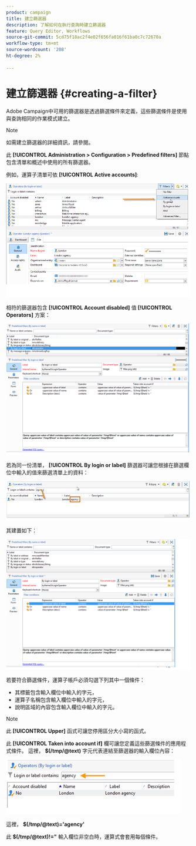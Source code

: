 ```yaml
---
product: campaign
title: 建立篩選器
description: 了解如何在執行查詢時建立篩選器
feature: Query Editor, Workflows
source-git-commit: 5cd75f18ac2f4e02f656fa016f61ba0c7c72670a
workflow-type: tm+mt
source-wordcount: '208'
ht-degree: 2%

---
```


# 建立篩選器 {#creating-a-filter}



Adobe Campaign中可用的篩選器是透過篩選條件來定義，這些篩選條件是使用與查詢相同的作業模式建立。

>[!NOTE]
>
>如需建立篩選器的詳細資訊，請參閱。

此 **[!UICONTROL Administration > Configuration > Predefined filters]** 節點包含清單和概述中使用的所有篩選器。

例如，運算子清單可依 **[!UICONTROL Active accounts]**:

![](assets/query_editor_filter_sample_1.png)

相符的篩選器包含 **[!UICONTROL Account disabled]** 值 **[!UICONTROL Operators]** 方案：

![](assets/query_editor_filter_sample_2.png)

若為同一份清單， **[!UICONTROL By login or label]** 篩選器可讓您根據在篩選欄位中輸入的值來篩選清單上的資料：

![](assets/query_editor_filter_sample_3.png)

其建置如下：

![](assets/query_editor_filter_sample_4.png)

若要符合篩選條件，運算子帳戶必須勾選下列其中一個條件：

* 其標籤包含輸入欄位中輸入的字元，
* 運算子名稱包含輸入欄位中輸入的字元，
* 說明區域的內容包含輸入欄位中輸入的字元。

>[!NOTE]
>
>此 **[!UICONTROL Upper]** 函式可讓您停用區分大小寫的函式。

此 **[!UICONTROL Taken into account if]** 欄可讓您定義這些篩選條件的應用程式條件。 這裡， **$(/tmp/@text)** 字元代表連結至篩選器的輸入欄位內容：

![](assets/query_editor_filter_sample_5.png)

這裡， **$(/tmp/@text)=&#39;agency&#39;**

此 **$(/tmp/@text)!=&quot;** 輸入欄位非空白時，運算式會套用每個條件。
